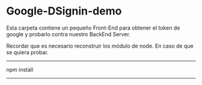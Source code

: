 # Google-DSignin-demo

Esta carpeta contiene un pequeño Front-End para obtener el token de google y probarlo contra nuestro 
BackEnd Server.

Recordar que es necesario reconstruir los módulo de node. En caso de que se quiera probar.

************
npm install
***********